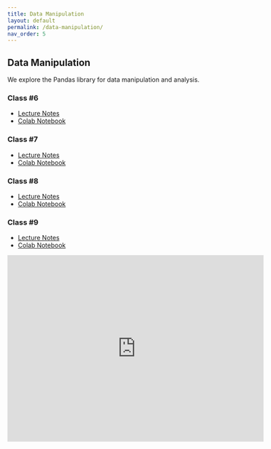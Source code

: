 ```yaml
---
title: Data Manipulation
layout: default
permalink: /data-manipulation/
nav_order: 5
---
```



## **Data Manipulation**

We explore the Pandas library for data manipulation and analysis.

### **Class #6**
- [Lecture Notes](https://daffodil-brand-804.notion.site/Class-6-10252d8e3f6d806fa3dcfc62ad5856e2?pvs=4)
- [Colab Notebook](https://github.com/pharringtonp19/business-analytics/blob/main/notebooks/Data_Manipulation_Zero.ipynb)

### **Class #7**
- [Lecture Notes](https://daffodil-brand-804.notion.site/Class-7-10352d8e3f6d8086958be422ac9c38c9?pvs=4)
- [Colab Notebook](https://github.com/pharringtonp19/business-analytics/blob/main/notebooks/Data_Manipulation_One.ipynb)

### **Class #8**
- [Lecture Notes](https://daffodil-brand-804.notion.site/Class-8-10652d8e3f6d80d09357c90b9e288b9e?pvs=4)
- [Colab Notebook](https://github.com/pharringtonp19/business-analytics/blob/main/notebooks/Data_Manipulation_Two.ipynb)

### **Class #9**
- [Lecture Notes](https://daffodil-brand-804.notion.site/Class-9-10852d8e3f6d80139bf9f256099f1fcb?pvs=4)
- [Colab Notebook](https://github.com/pharringtonp19/business-analytics/blob/main/notebooks/Data_Manipulation_Three.ipynb)



<iframe src="https://slides.com/pharringtonp19/business-analytics-data-manipulation/embed?byline=hidden" width="576" height="420" title="Business Analytics - Data Manipulation" scrolling="no" frameborder="0" webkitallowfullscreen mozallowfullscreen allowfullscreen></iframe>